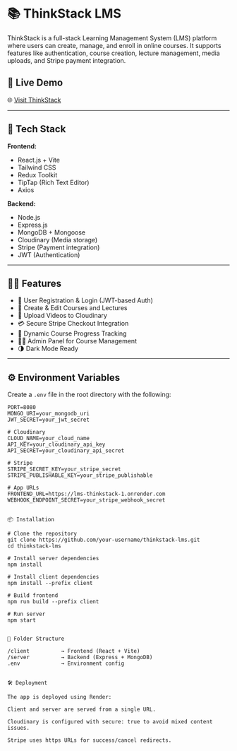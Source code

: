 # 📚 ThinkStack LMS

ThinkStack is a full-stack Learning Management System (LMS) platform where users can create, manage, and enroll in online courses. It supports features like authentication, course creation, lecture management, media uploads, and Stripe payment integration.



## 🚀 Live Demo

🌐 [Visit ThinkStack](https://lms-thinkstack-1.onrender.com)

---

## 🧰 Tech Stack

**Frontend:**
- React.js + Vite
- Tailwind CSS
- Redux Toolkit
- TipTap (Rich Text Editor)
- Axios

**Backend:**
- Node.js
- Express.js
- MongoDB + Mongoose
- Cloudinary (Media storage)
- Stripe (Payment integration)
- JWT (Authentication)

---

## 🧑‍💻 Features

- 🔐 User Registration & Login (JWT-based Auth)
- 📘 Create & Edit Courses and Lectures
- 🎥 Upload Videos to Cloudinary
- 💳 Secure Stripe Checkout Integration
- 🧾 Dynamic Course Progress Tracking
- 🧑‍🏫 Admin Panel for Course Management
- 🌗 Dark Mode Ready

---

## ⚙️ Environment Variables

Create a `.env` file in the root directory with the following:

```env
PORT=8080
MONGO_URI=your_mongodb_uri
JWT_SECRET=your_jwt_secret

# Cloudinary
CLOUD_NAME=your_cloud_name
API_KEY=your_cloudinary_api_key
API_SECRET=your_cloudinary_api_secret

# Stripe
STRIPE_SECRET_KEY=your_stripe_secret
STRIPE_PUBLISHABLE_KEY=your_stripe_publishable

# App URLs
FRONTEND_URL=https://lms-thinkstack-1.onrender.com
WEBHOOK_ENDPOINT_SECRET=your_stripe_webhook_secret


📦 Installation

# Clone the repository
git clone https://github.com/your-username/thinkstack-lms.git
cd thinkstack-lms

# Install server dependencies
npm install

# Install client dependencies
npm install --prefix client

# Build frontend
npm run build --prefix client

# Run server
npm start


📁 Folder Structure

/client          → Frontend (React + Vite)
/server          → Backend (Express + MongoDB)
.env             → Environment config


🛠 Deployment

The app is deployed using Render:

Client and server are served from a single URL.

Cloudinary is configured with secure: true to avoid mixed content issues.

Stripe uses https URLs for success/cancel redirects.

